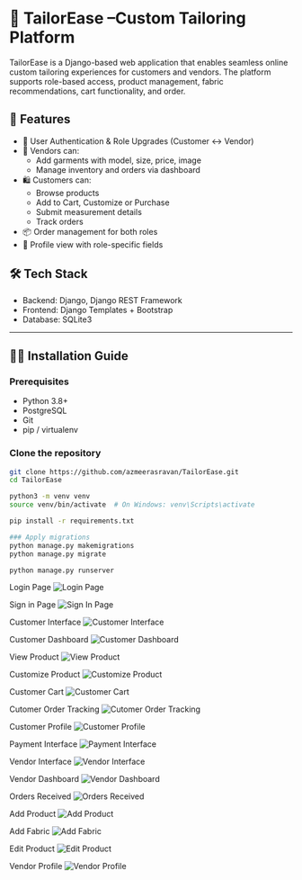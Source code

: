 # 👗 TailorEase –Custom Tailoring Platform

TailorEase is a Django-based web application that enables seamless online custom tailoring experiences for customers and vendors. The platform supports role-based access, product management, fabric recommendations, cart functionality, and order.

## 🚀 Features

- 👤 User Authentication & Role Upgrades (Customer ↔ Vendor)
- 🧵 Vendors can:
  - Add garments with model, size, price, image
  - Manage inventory and orders via dashboard
- 🛍️ Customers can:
  - Browse products
  - Add to Cart, Customize or Purchase
  - Submit measurement details
  - Track orders
- 📦 Order management for both roles
- 🧾 Profile view with role-specific fields

## 🛠️ Tech Stack

- Backend: Django, Django REST Framework
- Frontend: Django Templates + Bootstrap
- Database: SQLite3

---

## 🧑‍💻 Installation Guide

### Prerequisites

- Python 3.8+
- PostgreSQL
- Git
- pip / virtualenv

### Clone the repository

```bash
git clone https://github.com/azmeerasravan/TailorEase.git
cd TailorEase

python3 -m venv venv
source venv/bin/activate  # On Windows: venv\Scripts\activate

pip install -r requirements.txt

### Apply migrations
python manage.py makemigrations
python manage.py migrate

python manage.py runserver
```

Login Page
![Login Page](Docs/UI_images/Login_Page.png)


Sign in Page
![Sign In Page](Docs/UI_images/Signin_Page.png)

Customer Interface
![Customer Interface](Docs/UI_images/Customer_interface.png)

Customer Dashboard
![Customer Dashboard](Docs/UI_images/Customer_Dashboard.png)

View Product
![View Product](Docs/UI_images/Customer_View_Product.png)

Customize Product
![Customize Product](Docs/UI_images/Customer_Customize_Product.png)

Customer Cart
![Customer Cart](Docs/UI_images/Cart_Page.png)

Cutomer Order Tracking
![Cutomer Order Tracking](Docs/UI_images/Orders_Page.png)

Customer Profile
![Customer Profile](Docs/UI_images/Customer_Profile.png)

Payment Interface
![Payment Interface](Docs/UI_images/Payment_Page.png)

Vendor Interface
![Vendor Interface](Docs/UI_images/Vendors_Interface.png)

Vendor Dashboard
![Vendor Dashboard](Docs/UI_images/Vendor_Dashboard.png)

Orders Received
![Orders Received](Docs/UI_images/Vendors_Order_Page.png)

Add Product
![Add Product](Docs/UI_images/Vednor_Add_Product.png)

Add Fabric
![Add Fabric](Docs/UI_images/Vendor_Add_Fabric.png)

Edit Product
![Edit Product](Docs/UI_images/Vendor_Edit_Product.png)

Vendor Profile
![Vendor Profile](Docs/UI_images/Vendor_Profile.png)


